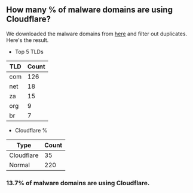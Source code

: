 ## How many % of malware domains are using Cloudflare?


We downloaded the malware domains from [here](https://urlhaus.abuse.ch) and filter out duplicates.
Here's the result.


[//]: # (start replacement)


- Top 5 TLDs

| TLD | Count |
| --- | --- |
| com | 126 |
| net | 18 |
| za | 15 |
| org | 9 |
| br | 7 |


- Cloudflare %

| Type | Count |
| --- | --- |
| Cloudflare | 35 |
| Normal | 220 |


### 13.7% of malware domains are using Cloudflare.